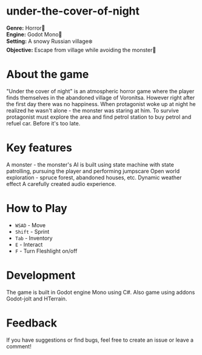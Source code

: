 # under-the-cover-of-night
**Genre:** Horror👹 <br>
**Engine:** Godot Mono🔵 <br>
**Setting:** A snowy Russian village❄️<br>
**Objective:** Escape from village while avoiding the monster🏃 <br>

# About the game
"Under the cover of night" is an atmospheric horror game where the player finds themselves in the abandoned village of Voronitsa. However right after the first day there was no happiness. When protagonist woke up at night he realized he wasn't alone - the monster was staring at him. To survive protagonist must explore the area and find petrol station to buy petrol and refuel car. Before it's too late.

# Key features 
A monster - the monster's AI is built using state machine with state patrolling, pursuing the player and performing jumpscare
Open world exploration - spruce forest, abandoned houses, etc.
Dynamic weather effect 
A carefully created audio experience.

# How to Play
- `WSAD` - Move <br>
- `Shift` - Sprint <br>
- `Tab` - Inventory <br>
- `E` - Interact <br>
- `F` - Turn Fleshlight on/off <br>

# Development
The game is built in Godot engine Mono using C#. Also game using addons Godot-jolt and HTerrain.

# Feedback
If you have suggestions or find bugs, feel free to create an issue or leave a comment!
